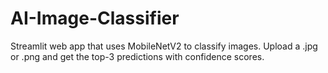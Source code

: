 # AI-Image-Classifier
Streamlit web app that uses MobileNetV2 to classify images. Upload a .jpg or .png and get the top-3 predictions with confidence scores.
